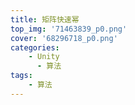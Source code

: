 ```yaml
---
title: 矩阵快速幂
top_img: '71463839_p0.png'
cover: '68296718_p0.png'
categories: 
    - Unity
      - 算法
tags: 
    - 算法
---
```

